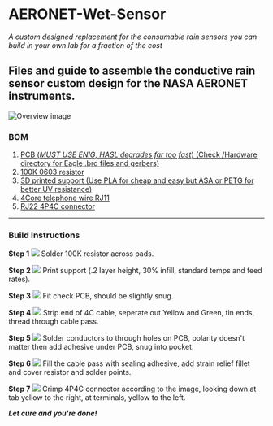 # AERONET-Wet-Sensor
*A custom designed replacement for the consumable rain sensors you can build in your own lab for a fraction of the cost* 
## Files and guide to assemble the conductive rain sensor custom design for the NASA AERONET instruments.  
![Overview image](/Images/00.jpg)
### BOM 
1. [PCB (*MUST USE ENIG, HASL degrades far too fast*) (Check /Hardware directory for Eagle .brd files and gerbers) ](https://oshpark.com/shared_projects/1m1oY7qL)
2. [100K 0603 resistor](https://www.digikey.com/en/products/detail/stackpole-electronics-inc/RMCF0603JT100K/1758100) 
3. [3D printed support (Use PLA for cheap and easy but ASA or PETG for better UV resistance)](/Mechanical/SupportV3.stl)
4. [4Core telephone wire RJ11](https://www.digikey.com/en/products/detail/cnc-tech/530-26-04-SV-0100F/3442474) 
5. [RJ22 4P4C connector](https://www.digikey.com/en/products/detail/stewart-connector/940-SP-3044/388264) 
----
### Build Instructions 
**Step 1** 
![](/Images/01.jpg)
Solder 100K resistor across pads.

**Step 2** 
![](/Images/02.jpg)
Print support (.2 layer height, 30% infill, standard temps and feed rates).

**Step 3** 
![](/Images/03.jpg)
Fit check PCB, should be slightly snug.

**Step 4** 
![](/Images/04.jpg)
Strip end of 4C cable, seperate out Yellow and Green, tin ends, thread through cable pass.

**Step 5** 
![](/Images/05.jpg)
Solder conductors to through holes on PCB, polarity doesn't matter then add adhesive under PCB, snug into pocket. 

**Step 6** 
![](/Images/07.jpg)
Fill the cable pass with sealing adhesive, add strain relief fillet and cover resistor and solder points. 

**Step 7** 
![](/Images/08.jpg)
Crimp 4P4C connector according to the image, looking down at tab yellow to the right, at terminals, yellow to the left. 

***Let cure and you're done!***
